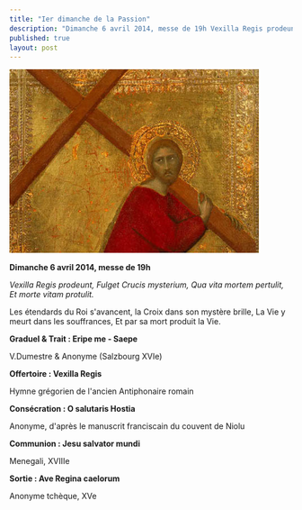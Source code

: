 ```yaml
---
title: "Ier dimanche de la Passion"
description: "Dimanche 6 avril 2014, messe de 19h Vexilla Regis prodeunt, Fulget Crucis mysterium, Qua vita mortem pertulit, Et morte vitam protulit. Les étendards du Roi s'avancent, la Croix dans son mystère brille, La Vie y meurt dans les souffrances, Et par sa mort..."
published: true
layout: post
---
```



![](/images/2014-04-26-croix-barna-da-siena.jpg)

**Dimanche 6 avril 2014, messe de 19h**

*Vexilla Regis prodeunt, Fulget Crucis mysterium, Qua vita mortem pertulit, Et morte vitam protulit.*

Les étendards du Roi s'avancent, la Croix dans son mystère brille, La Vie y meurt dans les souffrances, Et par sa mort produit la Vie.

**Graduel & Trait : Eripe me - Saepe**

V.Dumestre & Anonyme (Salzbourg XVIe)

**Offertoire : Vexilla Regis**

Hymne grégorien de l'ancien Antiphonaire romain

**Consécration : O salutaris Hostia**

Anonyme, d'après le manuscrit franciscain du couvent de Niolu

**Communion : Jesu salvator mundi**

Menegali, XVIIIe

**Sortie : Ave Regina caelorum**

Anonyme tchèque, XVe
